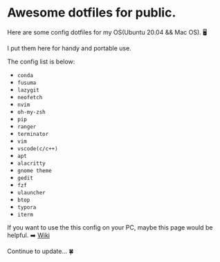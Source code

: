 # Awesome dotfiles for public.
Here are some config dotfiles for my OS(Ubuntu 20.04 && Mac OS). 🖥️

I put them here for handy and portable use.

The config list is below:
- `conda`
- `fusuma`
- `lazygit`
- `neofetch`
- `nvim`
- `oh-my-zsh`
- `pip`
- `ranger`
- `terminator`
- `vim`
- `vscode(c/c++)`
- `apt`
- `alacritty`
- `gnome theme`
- `gedit`
- `fzf`
- `ulauncher`
- `btop`
- `typora`
- `iterm`

If you want to use the this config on your PC, maybe this page would be helpful. ➡️ [Wiki](https://github.com/Xuer04/Awesome-dotfiles/wiki)

Continue to update...  🍀

